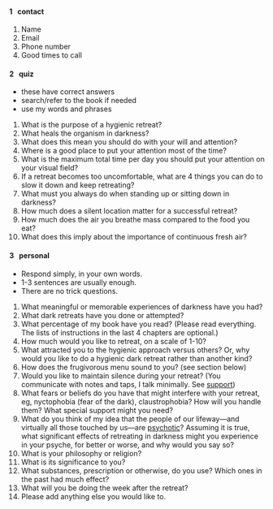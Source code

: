 #### 1 &nbsp; contact

1. Name
2. Email
3. Phone number
4. Good times to call

#### 2 &nbsp; quiz

- these have correct answers
- search/refer to the book if needed
- use my words and phrases

1. What is the purpose of a hygienic retreat?
2. What heals the organism in darkness?
3. What does this mean you should do with your will and attention?
4. Where is a good place to put your attention most of the time?
5. What is the maximum total time per day you should put your attention on your visual field?
6. If a retreat becomes too uncomfortable, what are 4 things you can do to slow it down and keep retreating?
7. What must you always do when standing up or sitting down in darkness?
8. How much does a silent location matter for a successful retreat?
9. How much does the air you breathe mass compared to the food you eat?
10. What does this imply about the importance of continuous fresh air?

#### 3 &nbsp; personal

- Respond simply, in your own words. 
- 1-3 sentences are usually enough.
- There are no trick questions.

1. What meaningful or memorable experiences of darkness have you had?
4. What dark retreats have you done or attempted?
2. What percentage of my book have you read? (Please read everything. The lists of instructions in the last 4 chapters are optional.)
3. How much would you like to retreat, on a scale of 1-10?
5. What attracted you to the hygienic approach versus others? Or, why would you like to do a hygienic dark retreat rather than another kind?
6. How does the frugivorous menu sound to you? (see section below)
7. Would you like to maintain silence during your retreat? (You communicate with notes and taps, I talk minimally. See [support](/protocol#support))
8. What fears or beliefs do you have that might interfere with your retreat, eg, nyctophobia (fear of the dark), claustrophobia? How will you handle them? What special support might you need?
9. What do you think of my idea that the people of our lifeway—and virtually all those touched by us—are [psychotic](/psychology#psychosis)? Assuming it is true, what significant effects of retreating in darkness might you experience in your psyche, for better or worse, and why would you say so?
10. What is your philosophy or religion?
11. What is its significance to you?
12. What substances, prescription or otherwise, do you use? Which ones in the past had much effect?
13. What will you be doing the week after the retreat?
14. Please add anything else you would like to.

